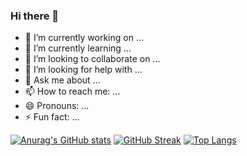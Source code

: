 ### Hi there 👋



- 🔭 I’m currently working on ...
- 🌱 I’m currently learning ...
- 👯 I’m looking to collaborate on ...
- 🤔 I’m looking for help with ...
- 💬 Ask me about ...
- 📫 How to reach me: ...
- 😄 Pronouns: ...
- ⚡ Fun fact: ...

[![Anurag's GitHub stats](https://github-readme-stats.vercel.app/api?username=TrungQuocNguyen&count_private=true&show_icons=true&theme=slateorange)](https://github.com/anuraghazra/github-readme-stats)
[![GitHub Streak](https://github-readme-streak-stats.herokuapp.com/?user=TrungQuocNguyen&theme=dark)](https://git.io/streak-stats)
[![Top Langs](https://github-readme-stats.vercel.app/api/top-langs/?username=TrungQuocNguyen&layout=compact&theme=slateorange)](https://github.com/anuraghazra/github-readme-stats)
